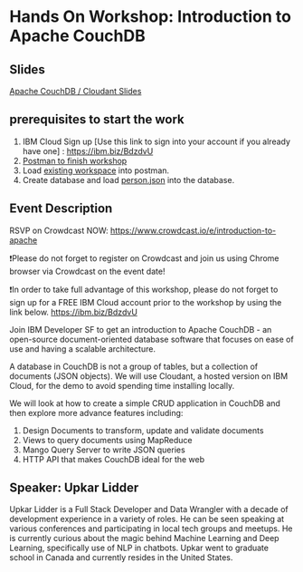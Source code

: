 # Hands On Workshop: Introduction to Apache CouchDB

## Slides
[Apache CouchDB / Cloudant Slides](https://slides.com/upkar/apache-couchdb-cloudant)

## prerequisites to start the work
1. IBM Cloud Sign up [Use this link to sign into your account if you already have one] : <https://ibm.biz/BdzdvU>
2. [Postman to finish workshop](https://www.getpostman.com/downloads/)
3. Load [existing workspace](data/couchdb.postman_collection.json) into postman. 
4. Create database and load [person.json](data/person.json) into the database.

## Event Description
RSVP on Crowdcast NOW:
https://www.crowdcast.io/e/introduction-to-apache

❗Please do not forget to register on Crowdcast and join us using Chrome browser via Crowdcast on the event date!

❗In order to take full advantage of this workshop, please do not forget to sign up for a FREE IBM Cloud account prior to the workshop by using the link below.
https://ibm.biz/BdzdvU

Join IBM Developer SF to get an introduction to Apache CouchDB - an open-source document-oriented database software that focuses on ease of use and having a scalable architecture.

A database in CouchDB is not a group of tables, but a collection of documents (JSON objects). We will use Cloudant, a hosted version on IBM Cloud, for the demo to avoid spending time installing locally.

We will look at how to create a simple CRUD application in CouchDB and then explore more advance features including:
1. Design Documents to transform, update and validate documents
2. Views to query documents using MapReduce
3. Mango Query Server to write JSON queries
4. HTTP API that makes CouchDB ideal for the web

## Speaker: Upkar Lidder
Upkar Lidder is a Full Stack Developer and Data Wrangler with a decade of development experience in a variety of roles. He can be seen speaking at various conferences and participating in local tech groups and meetups. He is currently curious about the magic behind Machine Learning and Deep Learning, specifically use of NLP in chatbots. Upkar went to graduate school in Canada and currently resides in the United States.

